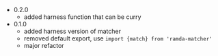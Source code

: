- 0.2.0
    - added harness function that can be curry
- 0.1.0
    - added harness version of matcher
    - removed default export, use `import {match} from 'ramda-matcher'`
    - major refactor
    